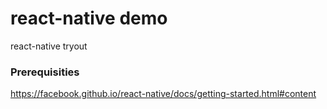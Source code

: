 # react-native demo

react-native tryout

### Prerequisities

https://facebook.github.io/react-native/docs/getting-started.html#content
